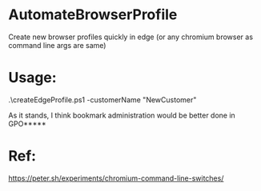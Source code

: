 # AutomateBrowserProfile

Create new browser profiles quickly in edge (or any chromium browser as command line args are same)


# Usage:

.\createEdgeProfile.ps1 -customerName "NewCustomer"

As it stands, I think bookmark administration would be better done in GPO*****



# Ref:  

https://peter.sh/experiments/chromium-command-line-switches/

